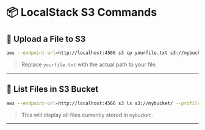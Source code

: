 # 📦 LocalStack S3 Commands

## 🔼 Upload a File to S3

```bash
aws --endpoint-url=http://localhost:4566 s3 cp yourfile.txt s3://mybucket/ --profile localstack
```

> Replace `yourfile.txt` with the actual path to your file.

---

## 📄 List Files in S3 Bucket

```bash
aws --endpoint-url=http://localhost:4566 s3 ls s3://mybucket/ --profile localstack
```

> This will display all files currently stored in `mybucket`.

---